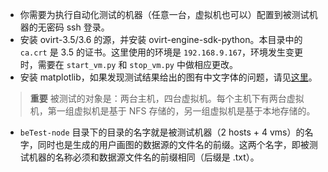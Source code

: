 * 你需要为执行自动化测试的机器（任意一台，虚拟机也可以）配置到被测试机器的无密码 ssh 登录。
* 安装 ovirt-3.5/3.6 的源，并安装 ovirt-engine-sdk-python。本目录中的 `ca.crt` 是 3.5 的证书。这里使用的环境是 `192.168.9.167`，环境发生变更时，需要在 `start_vm.py` 和 `stop_vm.py` 中做相应更改。
* 安装 matplotlib，如果发现测试结果给出的图有中文字体的问题，请见[这里](https://yaqi001.gitbooks.io/blog/content/python/matplotlib%20%E4%B8%AD%E6%96%87%E6%98%BE%E7%A4%BA%E9%97%AE%E9%A2%98.html)。

> **重要**
> 被测试的对象是：两台主机，四台虚拟机。每个主机下有两台虚拟机，第一组虚拟机是基于 NFS 存储的，另一组虚拟机是基于本地存储的。

* `beTest-node` 目录下的目录的名字就是被测试机器（2 hosts + 4 vms）的名字，同时也是生成的用户画图的数据源的文件名的前缀。这两个名字，即被测试机器的名称必须和数据源文件名的前缀相同（后缀是 .txt）。
